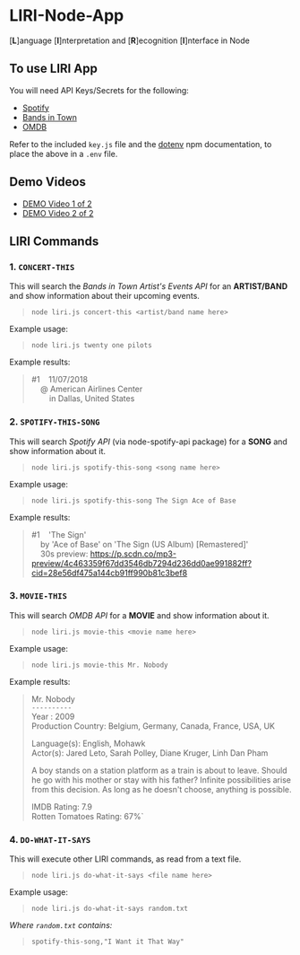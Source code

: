 # LIRI-Node-App
[__L__]anguage [__I__]nterpretation and [__R__]ecognition [__I__]nterface in Node

## To use LIRI App
You will need API Keys/Secrets for the following:  
- [Spotify](https://developer.spotify.com/documentation/web-api/quick-start/)
- [Bands in Town](https://manager.bandsintown.com/support/bandsintown-api)
- [OMDB](http://www.omdbapi.com/)  

Refer to the included `key.js` file and the [dotenv](https://www.npmjs.com/package/dotenv) npm documentation, to place the above in a `.env` file. 


## Demo Videos
* [DEMO Video 1 of 2](https://drive.google.com/open?id=1r1ySxxurHJ3MIHqnx8JxVikLiMSkTj_W)  
* [DEMO Video 2 of 2](https://drive.google.com/open?id=1MxrscEutHIL7SUCdmLITeRqiNj4lGz05)

## LIRI Commands
### 1. `CONCERT-THIS`  
This will search the *Bands in Town Artist's Events API* for an **ARTIST/BAND** and show information about their upcoming events.  
> `node liri.js concert-this <artist/band name here>`  

Example usage:  
> `node liri.js twenty one pilots`   

Example results:  
>  #1&nbsp;&nbsp;&nbsp;&nbsp;11/07/2018  
>  &nbsp;&nbsp;&nbsp;&nbsp;@ American Airlines Center  
>  &nbsp;&nbsp;&nbsp;&nbsp;&nbsp;&nbsp;&nbsp;&nbsp;in Dallas, United States  

### 2. `SPOTIFY-THIS-SONG`  
This will search *Spotify API* (via node-spotify-api package) for a **SONG** and show information about it.  
> `node liri.js spotify-this-song <song name here>`  

Example usage:  
> `node liri.js spotify-this-song The Sign Ace of Base`  

Example results:  
>  #1&nbsp;&nbsp;&nbsp;&nbsp;'The Sign'  
>  &nbsp;&nbsp;&nbsp;&nbsp;by 'Ace of Base' on 'The Sign (US Album) [Remastered]'  
>  &nbsp;&nbsp;&nbsp;&nbsp;30s preview: https://p.scdn.co/mp3-preview/4c463359f67dd3546db7294d236dd0ae991882ff?cid=28e56df475a144cb91ff990b81c3bef8  

### 3. `MOVIE-THIS`  
This will search *OMDB API* for a **MOVIE** and show information about it.  
> `node liri.js movie-this <movie name here>`  

Example usage:  
> `node liri.js movie-this Mr. Nobody`  

Example results:  
> Mr. Nobody  
`----------`  
Year              : 2009  
Production Country: Belgium, Germany, Canada, France, USA, UK  
>  
>  Language(s): English, Mohawk  
   Actor(s): Jared Leto, Sarah Polley, Diane Kruger, Linh Dan Pham  
>
>  A boy stands on a station platform as a train is about to leave. Should he go with his mother or stay with his father? Infinite possibilities arise from this decision. As long as he doesn't choose, anything is possible.  
> 
> IMDB            Rating: 7.9  
> Rotten Tomatoes Rating: 67%`  

### 4. `DO-WHAT-IT-SAYS`  
This will execute other LIRI commands, as read from a text file.  
> `node liri.js do-what-it-says <file name here>`  

Example usage:  
> `node liri.js do-what-it-says random.txt`  

*Where `random.txt` contains:*  
> `spotify-this-song,"I Want it That Way"`  
